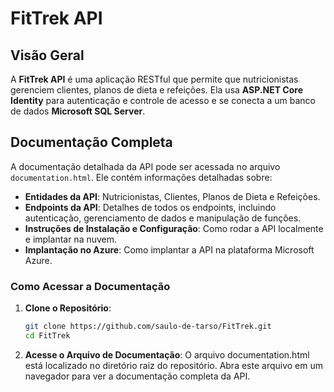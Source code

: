 # FitTrek API

## Visão Geral

A **FitTrek API** é uma aplicação RESTful que permite que nutricionistas gerenciem clientes, planos de dieta e refeições. Ela usa **ASP.NET Core Identity** para autenticação e controle de acesso e se conecta a um banco de dados **Microsoft SQL Server**.

## Documentação Completa

A documentação detalhada da API pode ser acessada no arquivo `documentation.html`. Ele contém informações detalhadas sobre:

- **Entidades da API**: Nutricionistas, Clientes, Planos de Dieta e Refeições.
- **Endpoints da API**: Detalhes de todos os endpoints, incluindo autenticação, gerenciamento de dados e manipulação de funções.
- **Instruções de Instalação e Configuração**: Como rodar a API localmente e implantar na nuvem.
- **Implantação no Azure**: Como implantar a API na plataforma Microsoft Azure.

### Como Acessar a Documentação

1. **Clone o Repositório**:
   ```bash
   git clone https://github.com/saulo-de-tarso/FitTrek.git
   cd FitTrek

2. **Acesse o Arquivo de Documentação**: O arquivo documentation.html está localizado no diretório raiz do repositório. Abra este arquivo em um navegador para ver a documentação completa da API.